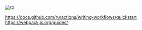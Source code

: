 ![CI](https://github.com/AnnKhrust/HW_AJS_DOM/actions/workflows/web.yml/badge.svg)

https://docs.github.com/ru/actions/writing-workflows/quickstart
https://webpack.js.org/guides/